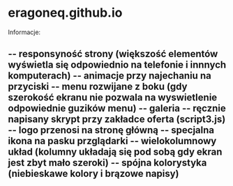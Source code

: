 # eragoneq.github.io

Informacje:

-- responsyność strony (większość elementów wyświetla się odpowiednio na telefonie i innnych komputerach)
-- animacje przy najechaniu na przyciski
-- menu rozwijane z boku (gdy szerokość ekranu nie pozwala na wyswietlenie odpowiednie guzików menu)
-- galeria
-- ręcznie napisany skrypt przy zakładce oferta (script3.js)
-- logo przenosi na stronę główną
-- specjalna ikona na pasku przglądarki
-- wielokolumnowy układ (kolumny układają się pod sobą gdy ekran jest zbyt mało szeroki)
-- spójna kolorystyka (niebieskawe kolory i brązowe napisy)
-- 